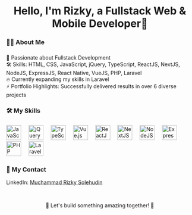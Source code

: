 
<h1 align="center">Hello, I'm Rizky, a Fullstack Web & Mobile Developer👋</h1>

###

<h3 align="left">🧑‍💻 About Me</h3> 

###

<p align="left">
  🚀 Passionate about Fullstack Development<br>
  🛠 Skills: HTML, CSS, JavaScript, jQuery, TypeScript, ReactJS, NextJS, NodeJS, ExpressJS, React Native, VueJS, PHP, Laravel<br>
  🔥 Currently expanding my skills in Laravel<br>
  ⚡ Portfolio Highlights: Successfully delivered results in over 6 diverse projects
</p>

###

<h3 align="left">🛠 My Skills</h3>

###

<div align="left">
<img src="https://cdn.jsdelivr.net/gh/devicons/devicon/icons/javascript/javascript-original.svg" height="40" alt="JavaScript logo" />
<img width="12" />
<img src="https://cdn.jsdelivr.net/gh/devicons/devicon/icons/jquery/jquery-original-wordmark.svg" height="40" alt="jQuery logo" />
<img width="12" />
<img src="https://cdn.jsdelivr.net/gh/devicons/devicon/icons/typescript/typescript-original.svg" height="40" alt="TypeScript logo" /> 
<img width="12" />
<img src="https://cdn.jsdelivr.net/gh/devicons/devicon/icons/vuejs/vuejs-original.svg" height="40" alt="Vue.js logo" />
<img width="12" />
<img src="https://cdn.jsdelivr.net/gh/devicons/devicon/icons/react/react-original.svg" height="40" alt="ReactJS logo" />
<img width="12" />
<img src="https://cdn.jsdelivr.net/gh/devicons/devicon/icons/nextjs/nextjs-original-wordmark.svg" height="40" alt="NextJS logo" />
<img width="12" />
<img src="https://cdn.jsdelivr.net/gh/devicons/devicon/icons/nodejs/nodejs-original-wordmark.svg" height="40" alt="NodeJS logo" />
<img width="12" />
<img src="https://cdn.jsdelivr.net/gh/devicons/devicon/icons/express/express-original-wordmark.svg" height="40" alt="ExpressJS logo" />
<img width="12" />
<img src="https://cdn.jsdelivr.net/gh/devicons/devicon/icons/php/php-original.svg" height="40" alt="PHP logo" />
<img width="12" />
<img src="https://cdn.jsdelivr.net/gh/devicons/devicon/icons/laravel/laravel-plain-wordmark.svg" height="40" alt="Laravel logo" />
<img width="12" />

</div>

###

<h3 align="left">📩 My Contact </h3> 

LinkedIn: [Muchammad Rizky Solehudin](https://www.linkedin.com/in/muchammad-rizky-solehudin/) 

<br>

<p align="center">
  🌟 Let's build something amazing together! 🌟
</p>

